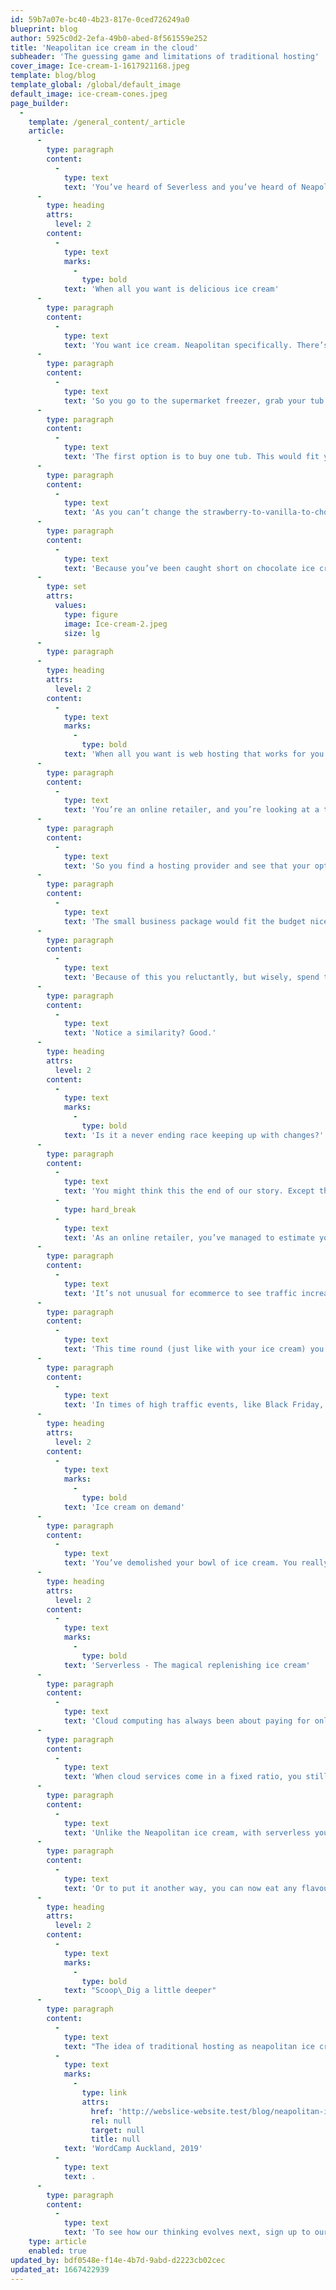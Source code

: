 ```yaml
---
id: 59b7a07e-bc40-4b23-817e-0ced726249a0
blueprint: blog
author: 5925c0d2-2efa-49b0-abed-8f561559e252
title: 'Neapolitan ice cream in the cloud'
subheader: 'The guessing game and limitations of traditional hosting'
cover_image: Ice-cream-1-1617921168.jpeg
template: blog/blog
template_global: /global/default_image
default_image: ice-cream-cones.jpeg
page_builder:
  -
    template: /general_content/_article
    article:
      -
        type: paragraph
        content:
          -
            type: text
            text: 'You’ve heard of Severless and you’ve heard of Neapolitan ice cream. But you are probably wondering how on earth the two ended up on the same page and how they are alike. Well, they aren’t, and that''s exactly the point. Let us explain with a couple of stories.'
      -
        type: heading
        attrs:
          level: 2
        content:
          -
            type: text
            marks:
              -
                type: bold
            text: 'When all you want is delicious ice cream'
      -
        type: paragraph
        content:
          -
            type: text
            text: 'You want ice cream. Neapolitan specifically. There’s a balance of chocolate, strawberry and vanilla that you have in mind, and you’re salivating just thinking about it.'
      -
        type: paragraph
        content:
          -
            type: text
            text: 'So you go to the supermarket freezer, grab your tub but remember the one issue you have with Neapolitan ice cream. Chocolate is your all time favourite flavour, and sometimes, one tub leaves your chocolate cravings unsatisfied. You are weary of that, so you start to consider two options.'
      -
        type: paragraph
        content:
          -
            type: text
            text: 'The first option is to buy one tub. This would fit your budget nicely. It also has enough vanilla and strawberry to satisfy your cravings, but only enough chocolate for one bowl. Being a big fan of seconds, you know this often leaves you unsatisfied.'
      -
        type: paragraph
        content:
          -
            type: text
            text: 'As you can’t change the strawberry-to-vanilla-to-chocolate ratio of the tub, your second option is to purchase two tubs.'
      -
        type: paragraph
        content:
          -
            type: text
            text: 'Because you’ve been caught short on chocolate ice cream too many times before, you reluctantly but wisely decide to purchase two tubs. This costs extra and leaves you with excess strawberry ice cream. But that is the trade off you need to make to make sure your chocolate cravings are satisfied, right?!'
      -
        type: set
        attrs:
          values:
            type: figure
            image: Ice-cream-2.jpeg
            size: lg
      -
        type: paragraph
      -
        type: heading
        attrs:
          level: 2
        content:
          -
            type: text
            marks:
              -
                type: bold
            text: 'When all you want is web hosting that works for you'
      -
        type: paragraph
        content:
          -
            type: text
            text: 'You’re an online retailer, and you’re looking at a traditional hosting service like a virtual private server (VPS) for your ecommerce site. There’s a balance of CPU, RAM and storage that you need to serve your customers quickly. You’re salivating just thinking about it. (Hey, you really like your customers, ok?)'
      -
        type: paragraph
        content:
          -
            type: text
            text: 'So you find a hosting provider and see that your options include a cheaper ‘small business’ hosting package, or a larger ‘growing business’ one.'
      -
        type: paragraph
        content:
          -
            type: text
            text: 'The small business package would fit the budget nicely. It also has enough CPU and RAM to accommodate your usual traffic levels and ensure optimal performance. Although, your ecommerce relies heavily on images and videos to sell products so you quickly identify an issue with storage. You’d have enough for now, but what if you extend your product list or have more customers sign up? You could run into storage issues pretty quickly. You’re weary of that.'
      -
        type: paragraph
        content:
          -
            type: text
            text: 'Because of this you reluctantly, but wisely, spend the extra money on the growing business package. With double the storage capacity this ensures there is enough room to expand your range and sign up more customers. However, now you’re left with a large surplus in CPU and RAM resources - but this trade off is the only way to meet all your needs, right?'
      -
        type: paragraph
        content:
          -
            type: text
            text: 'Notice a similarity? Good.'
      -
        type: heading
        attrs:
          level: 2
        content:
          -
            type: text
            marks:
              -
                type: bold
            text: 'Is it a never ending race keeping up with changes?'
      -
        type: paragraph
        content:
          -
            type: text
            text: 'You might think this the end of our story. Except the internet (and our ice cream craving) never stands still.'
          -
            type: hard_break
          -
            type: text
            text: 'As an online retailer, you’ve managed to estimate your day to day resource use, but what happens in times of high traffic events, such as Black Friday and Cyber Monday?'
      -
        type: paragraph
        content:
          -
            type: text
            text: 'It’s not unusual for ecommerce to see traffic increase by 3x or more over this holiday season. With this being a huge revenue opportunity, you need to ensure you can accommodate large amounts of traffic on your site and avoid running into performance issues. To ensure this, you are required to temporarily upscale your resources. Your storage needs will not change, but you now need more RAM and CPU. See the issue here?'
      -
        type: paragraph
        content:
          -
            type: text
            text: 'This time round (just like with your ice cream) you will be paying more for a bigger package that meets your RAM and CPU needs. A storage surplus is the trade off. You also now have the burden of needing to remember to scale things back in between billing cycles.'
      -
        type: paragraph
        content:
          -
            type: text
            text: 'In times of high traffic events, like Black Friday, it would be ideal to access more RAM and CPU when (and only when) it is required, without having to increase your storage capacity too.'
      -
        type: heading
        attrs:
          level: 2
        content:
          -
            type: text
            marks:
              -
                type: bold
            text: 'Ice cream on demand'
      -
        type: paragraph
        content:
          -
            type: text
            text: 'You’ve demolished your bowl of ice cream. You really want another serving of chocolate, but can’t decide if you should open the second tub. This gets you thinking - You wish there was such a thing as magical replenishing ice cream. With ice cream turning up on demand just before you dig into the container, you would never have the issue of having too much or too little of any flavour. Every bite you take would be exactly what you need, when you need it. You would never have to make a trade off again, right?'
      -
        type: heading
        attrs:
          level: 2
        content:
          -
            type: text
            marks:
              -
                type: bold
            text: 'Serverless - The magical replenishing ice cream'
      -
        type: paragraph
        content:
          -
            type: text
            text: 'Cloud computing has always been about paying for only what you use. Innovations like virtual machines and containers have gotten us closer and closer to that ideal. Serverless hosting delivers on the same promise more literally.'
      -
        type: paragraph
        content:
          -
            type: text
            text: 'When cloud services come in a fixed ratio, you still pay for all the resources reserved for your business, regardless of if you use it or not. With the ability to scale the resources your application needs when it needs it, serverless can provide multiple cost and scalability benefits. Whatever you need - storage, CPU, or RAM - turns up when you need it and disappears when you don’t.'
      -
        type: paragraph
        content:
          -
            type: text
            text: 'Unlike the Neapolitan ice cream, with serverless you only pay for, and get, the exact resources your website requires at that moment in time. You can spend less time worrying about your infrastructure and have more time to focus on your customers.'
      -
        type: paragraph
        content:
          -
            type: text
            text: 'Or to put it another way, you can now eat any flavour of the Neapolitan ice cream - till your heart’s content - anytime you want, without worrying about anything running out or going to waste.'
      -
        type: heading
        attrs:
          level: 2
        content:
          -
            type: text
            marks:
              -
                type: bold
            text: "Scoop\_Dig a little deeper"
      -
        type: paragraph
        content:
          -
            type: text
            text: "The idea of traditional hosting as neapolitan ice cream has been on our minds for a while. Quintin, our technical director, referred to it years before we launched Webslice when he laid out our plans at\_"
          -
            type: text
            marks:
              -
                type: link
                attrs:
                  href: 'http://webslice-website.test/blog/neapolitan-ice-cream-in-the-cloud#'
                  rel: null
                  target: null
                  title: null
            text: 'WordCamp Auckland, 2019'
          -
            type: text
            text: .
      -
        type: paragraph
        content:
          -
            type: text
            text: 'To see how our thinking evolves next, sign up to our mailing list. Or if you’ve heard enough, try Webslice for yourself.'
    type: article
    enabled: true
updated_by: bdf0548e-f14e-4b7d-9abd-d2223cb02cec
updated_at: 1667422939
---
```

